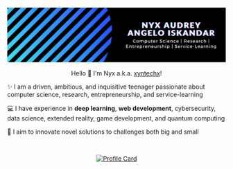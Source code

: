 <p align="center">
  <a href="https://xyntechx.com/">
    <img src="https://github.com/xyntechx/xyntechx/blob/master/nyx-intro.png" alt="Nyx's Banner" width="600"/>
  </a>
</p>

<p align="center">Hello 👋 I'm Nyx a.k.a. <a href="https://xyntechx.com/">xyntechx</a>!</p>

✨️ I am a driven, ambitious, and inquisitive teenager passionate about computer science, research, entrepreneurship, and service-learning

💻 I have experience in **deep learning**, **web development**, cybersecurity, data science, extended reality, game development, and quantum computing

🎯 I aim to innovate novel solutions to challenges both big and small

<br/>

<p align="center">
  <a href="https://github.com/xyntechx">
      <img src="https://github-readme-stats.vercel.app/api/?username=xyntechx&show_icons=true&include_all_commits=true&theme=vision-friendly-dark" alt="Profile Card" width="350"/>
  </a>
</p>
